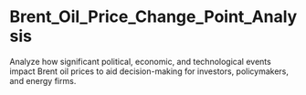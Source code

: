 # Brent_Oil_Price_Change_Point_Analysis
 Analyze how significant political, economic, and technological events impact Brent oil prices to aid decision-making for investors, policymakers, and energy firms.
